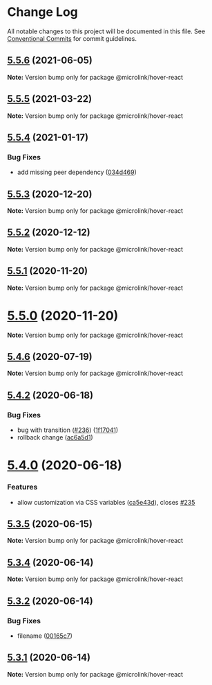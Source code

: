 # Change Log

All notable changes to this project will be documented in this file.
See [Conventional Commits](https://conventionalcommits.org) for commit guidelines.

## [5.5.6](https://github.com/microlinkhq/sdk/compare/v5.5.5...v5.5.6) (2021-06-05)

**Note:** Version bump only for package @microlink/hover-react





## [5.5.5](http://github.com/microlinkhq/sdk/tree/master/packages/hover-react/compare/v5.5.4...v5.5.5) (2021-03-22)

**Note:** Version bump only for package @microlink/hover-react





## [5.5.4](http://github.com/microlinkhq/sdk/tree/master/packages/hover-react/compare/v5.5.3...v5.5.4) (2021-01-17)


### Bug Fixes

* add missing peer dependency ([034d469](http://github.com/microlinkhq/sdk/tree/master/packages/hover-react/commit/034d46994b568963228e9a676ff0238c706c0fec))





## [5.5.3](http://github.com/microlinkhq/sdk/tree/master/packages/hover-react/compare/v5.5.2...v5.5.3) (2020-12-20)

**Note:** Version bump only for package @microlink/hover-react





## [5.5.2](http://github.com/microlinkhq/sdk/tree/master/packages/hover-react/compare/v5.5.1...v5.5.2) (2020-12-12)

**Note:** Version bump only for package @microlink/hover-react





## [5.5.1](http://github.com/microlinkhq/sdk/tree/master/packages/hover-react/compare/v5.5.0...v5.5.1) (2020-11-20)

**Note:** Version bump only for package @microlink/hover-react





# [5.5.0](http://github.com/microlinkhq/sdk/tree/master/packages/hover-react/compare/v5.4.6...v5.5.0) (2020-11-20)

**Note:** Version bump only for package @microlink/hover-react





## [5.4.6](http://github.com/microlinkhq/sdk/tree/master/packages/hover-react/compare/v5.4.5...v5.4.6) (2020-07-19)

**Note:** Version bump only for package @microlink/hover-react





## [5.4.2](http://github.com/microlinkhq/sdk/tree/master/packages/hover-react/compare/v5.4.0...v5.4.2) (2020-06-18)


### Bug Fixes

* bug with transition ([#236](http://github.com/microlinkhq/sdk/tree/master/packages/hover-react/issues/236)) ([1f17041](http://github.com/microlinkhq/sdk/tree/master/packages/hover-react/commit/1f170417c3af18bc227034d76da8213f3ece00eb))
* rollback change ([ac6a5d1](http://github.com/microlinkhq/sdk/tree/master/packages/hover-react/commit/ac6a5d1ee4e4432b3167ba346b5cccaa72421018))





# [5.4.0](http://github.com/microlinkhq/sdk/tree/master/packages/hover-react/compare/v5.3.5...v5.4.0) (2020-06-18)


### Features

* allow customization via CSS variables ([ca5e43d](http://github.com/microlinkhq/sdk/tree/master/packages/hover-react/commit/ca5e43dce9937804ad9096c2277c430ebaa60043)), closes [#235](http://github.com/microlinkhq/sdk/tree/master/packages/hover-react/issues/235)





## [5.3.5](http://github.com/microlinkhq/sdk/tree/master/packages/hover-react/compare/v5.3.4...v5.3.5) (2020-06-15)

**Note:** Version bump only for package @microlink/hover-react





## [5.3.4](http://github.com/microlinkhq/sdk/tree/master/packages/hover-react/compare/v5.3.3...v5.3.4) (2020-06-14)

**Note:** Version bump only for package @microlink/hover-react





## [5.3.2](http://github.com/microlinkhq/sdk/tree/master/packages/hover-react/compare/v5.3.1...v5.3.2) (2020-06-14)


### Bug Fixes

* filename ([00165c7](http://github.com/microlinkhq/sdk/tree/master/packages/hover-react/commit/00165c72f087911e52c07c4f061abcb5149a58fa))





## [5.3.1](http://github.com/microlinkhq/sdk/tree/master/packages/hover-react/compare/v5.3.0...v5.3.1) (2020-06-14)

**Note:** Version bump only for package @microlink/hover-react
